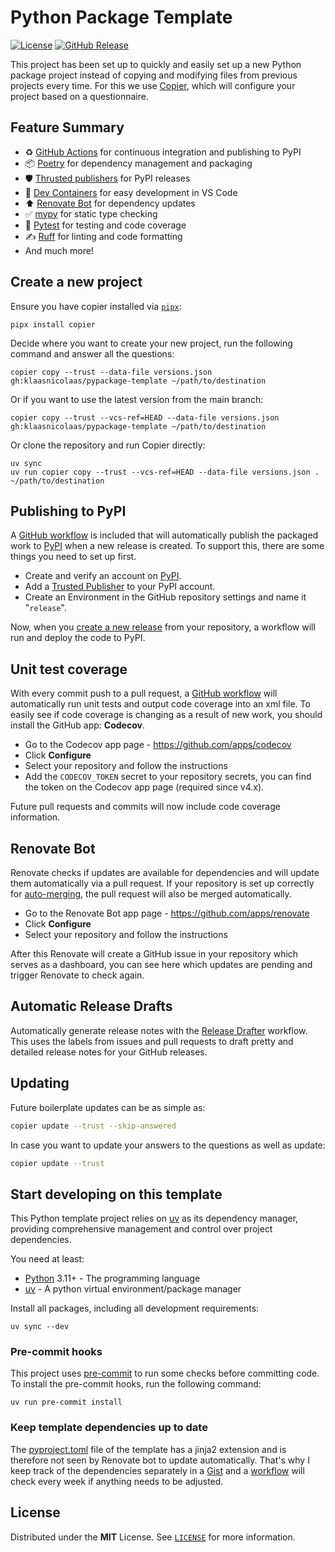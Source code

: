 # Python Package Template

<!-- PROJECT SHIELDS -->
[![License][license-shield]](LICENSE)
[![GitHub Release][releases-shield]][releases]

This project has been set up to quickly and easily set up a new Python package project instead of copying and modifying files from previous projects every time. For this we use [Copier][copier], which will configure your project based on a questionnaire.

## Feature Summary

* ♻️ [GitHub Actions][gh-actions] for continuous integration and publishing to PyPI
* 📦 [Poetry][poetry] for dependency management and packaging
* 🛡️ [Thrusted publishers][thrusted] for PyPI releases
* 🐳 [Dev Containers][devcontainer] for easy development in VS Code
* ⬆️ [Renovate Bot][renovate] for dependency updates
* ✅ [mypy][mypy] for static type checking
* 🧪 [Pytest][pytest] for testing and code coverage
* ✍️ [Ruff][ruff] for linting and code formatting
* And much more!

## Create a new project

Ensure you have copier installed via [`pipx`](https://github.com/pypa/pipx):

```shell
pipx install copier
```

Decide where you want to create your new project, run the following command and answer all the questions:

```shell
copier copy --trust --data-file versions.json gh:klaasnicolaas/pypackage-template ~/path/to/destination
```

Or if you want to use the latest version from the main branch:

```shell
copier copy --trust --vcs-ref=HEAD --data-file versions.json gh:klaasnicolaas/pypackage-template ~/path/to/destination
```

Or clone the repository and run Copier directly:

```shell
uv sync
uv run copier copy --trust --vcs-ref=HEAD --data-file versions.json . ~/path/to/destination
```

## Publishing to PyPI

A [GitHub workflow](template/.github/workflows/release.yaml.j2) is included that will automatically publish the packaged work to [PyPI](https://pypi.org/) when a new release is created. To support this, there are some things you need to set up first.

- Create and verify an account on [PyPI](https://pypi.org/account/register/).
- Add a [Trusted Publisher](https://docs.pypi.org/trusted-publishers/creating-a-project-through-oidc/) to your PyPI account.
- Create an Environment in the GitHub repository settings and name it "`release`".

Now, when you [create a new release](https://docs.github.com/en/repositories/releasing-projects-on-github/managing-releases-in-a-repository#creating-a-release) from your repository, a workflow will run and deploy the code to PyPI.

## Unit test coverage

With every commit push to a pull request, a [GitHub workflow](template/.github/workflows/tests.yaml) will automatically run unit tests and output code coverage into an xml file. To easily see if code coverage is changing as a result of new work, you should install the GitHub app: **Codecov**.

- Go to the Codecov app page - https://github.com/apps/codecov
- Click **Configure**
- Select your repository and follow the instructions
- Add the `CODECOV_TOKEN` secret to your repository secrets, you can find the token on the Codecov app page (required since v4.x).

Future pull requests and commits will now include code coverage information.

## Renovate Bot

Renovate checks if updates are available for dependencies and will update them automatically via a pull request. If your repository is set up correctly for [auto-merging](https://docs.renovatebot.com/key-concepts/automerge/), the pull request will also be merged automatically.

- Go to the Renovate Bot app page - https://github.com/apps/renovate
- Click **Configure**
- Select your repository and follow the instructions

After this Renovate will create a GitHub issue in your repository which serves as a dashboard, you can see here which updates are pending and trigger Renovate to check again.

## Automatic Release Drafts

Automatically generate release notes with the [Release Drafter](https://github.com/release-drafter/release-drafter) workflow. This uses the labels from issues and pull requests to draft pretty and detailed release notes for your GitHub releases.

## Updating

Future boilerplate updates can be as simple as:

```bash
copier update --trust --skip-answered
```

In case you want to update your answers to the questions as well as update:

```bash
copier update --trust
```

## Start developing on this template

This Python template project relies on [uv] as its dependency manager,
providing comprehensive management and control over project dependencies.

You need at least:

- [Python] 3.11+ - The programming language
- [uv] - A python virtual environment/package manager

Install all packages, including all development requirements:

```shell
uv sync --dev
```

### Pre-commit hooks

This project uses [pre-commit](https://pre-commit.com/) to run some checks before committing code. To install the pre-commit hooks, run the following command:

```shell
uv run pre-commit install
```

### Keep template dependencies up to date

The [pyproject.toml](./template/pyproject.toml.j2) file of the template has a jinja2 extension and is therefore not seen by Renovate bot to update automatically. That's why I keep track of the dependencies separately in a [Gist](https://gist.github.com/klaasnicolaas/323975ac4f173087a979209cd1c8f202) and a [workflow](./.github/workflows/sync-dependencies.yaml) will check every week if anything needs to be adjusted.

## License

Distributed under the **MIT** License. See [`LICENSE`](LICENSE) for more information.

<!-- Links -->
[copier]: https://copier.readthedocs.io/en/stable/
[gh-actions]: https://github.com/features/actions
[mypy]: https://mypy.readthedocs.io/en/stable/
[poetry]: https://python-poetry.org/
[pytest]: https://docs.pytest.org/en/latest/
[ruff]: https://beta.ruff.rs/docs/
[thrusted]: https://docs.pypi.org/trusted-publishers/using-a-publisher/
[renovate]: https://docs.renovatebot.com/
[devcontainer]: https://code.visualstudio.com/docs/remote/containers

[uv]: https://docs.astral.sh/uv/
[Python]: https://www.python.org/

<!-- Shields -->
[license-shield]: https://img.shields.io/github/license/klaasnicolaas/pypackage-template.svg
[releases-shield]: https://img.shields.io/github/release/klaasnicolaas/pypackage-template.svg
[releases]: https://github.com/klaasnicolaas/pypackage-template/releases
